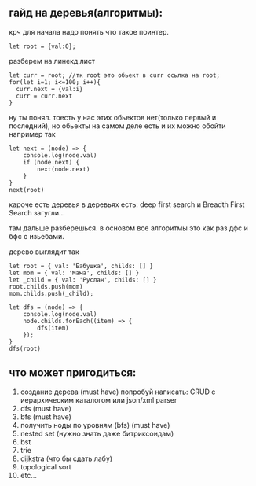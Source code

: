 ## гайд на деревья(алгоритмы):  
крч для начала надо понять что такое поинтер.
```
let root = {val:0};
```
разберем на линекд лист
```
let curr = root; //тк root это обьект в curr ссылка на root;
for(let i=1; i<=100; i++){
  curr.next = {val:i}            
  curr = curr.next
}
```
ну ты понял. тоесть у нас этих обьектов нет(только первый и последний), но обьекты на самом деле есть и их можно обойти например так
```
let next = (node) => {
    console.log(node.val)
    if (node.next) {
        next(node.next)
    }
}
next(root)
```
кароче есть деревья в деревьях есть:
deep first search и Breadth First Search
загугли... 

там дальше разберешься. в основом все алгоритмы это как раз дфс и бфс с изьебами.

дерево выглядит так
```
let root = { val: 'Бабушка', childs: [] }
let mom = { val: 'Мама', childs: [] }
let _child = { val: 'Руслан', childs: [] }
root.childs.push(mom)
mom.childs.push(_child);

let dfs = (node) => {
    console.log(node.val)
    node.childs.forEach((item) => {
        dfs(item)
    });
}
dfs(root)
```

## что может пригодиться:    
1. создание дерева (must have) попробуй написать: CRUD с иерархическим каталогом или json/xml parser
2. dfs (must have)
3. bfs (must have)
4. получить ноды по уровням (bfs) (must have)
5. nested set (нужно знать даже битриксоидам)
6. bst
7. trie
8. dijkstra (что бы сдать лабу)
9. topological sort
10. etc...
